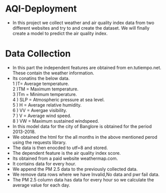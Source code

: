 # AQI-Deployment

- In this project we collect weather and air quality index data from two different websites and try to and create  the dataset. We will finally create a model to predict the air quality index.

# Data Collection

- In this part the independent features are obtained from en.tutiempo.net. These contain the weather information.
- Its conatins the below data.</br>
   1 )T= Average temperature.</br>
   2 )TM = Maximum temperature.</br>
   3 )Tm = Minimum temperature.</br>
   4 ) SLP = Atmospheric pressure at sea level.</br>
   5 ) H = Average relative humidity.</br>
   6 ) VV = Avergae visibility.</br>
   7 ) V = Average wind speed.</br>
   8 ) VW = Maximum sustained windspeed.</br>
- In this model data for the city of Banglore is obtained for the period 2013-2018.
- We obtained the html for the all months in the above mentioned perod using the requests library.
- The data is then enocded to utf=8 and stored.
- The dependent feature is the air quality index score.
- Its obtained from a paid website weathermap.com.
- It contains data for every hour.
- We append the PM 2.5 data to the previously collected data.
- We remove data rows where we have Invalid,No data and pwr fail data.
- The PM 2.5 column data has data for every hour so we calculate the average value for each day.



